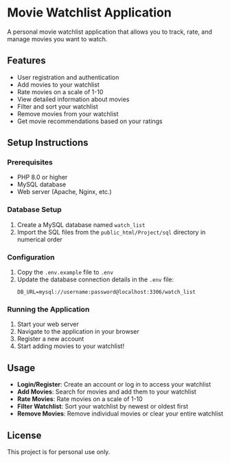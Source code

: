 # Movie Watchlist Application

A personal movie watchlist application that allows you to track, rate, and manage movies you want to watch.

## Features

- User registration and authentication
- Add movies to your watchlist
- Rate movies on a scale of 1-10
- View detailed information about movies
- Filter and sort your watchlist
- Remove movies from your watchlist
- Get movie recommendations based on your ratings

## Setup Instructions

### Prerequisites

- PHP 8.0 or higher
- MySQL database
- Web server (Apache, Nginx, etc.)

### Database Setup

1. Create a MySQL database named `watch_list`
2. Import the SQL files from the `public_html/Project/sql` directory in numerical order

### Configuration

1. Copy the `.env.example` file to `.env`
2. Update the database connection details in the `.env` file:
   ```
   DB_URL=mysql://username:password@localhost:3306/watch_list
   ```

### Running the Application

1. Start your web server
2. Navigate to the application in your browser
3. Register a new account
4. Start adding movies to your watchlist!

## Usage

- **Login/Register**: Create an account or log in to access your watchlist
- **Add Movies**: Search for movies and add them to your watchlist
- **Rate Movies**: Rate movies on a scale of 1-10
- **Filter Watchlist**: Sort your watchlist by newest or oldest first
- **Remove Movies**: Remove individual movies or clear your entire watchlist

## License

This project is for personal use only.